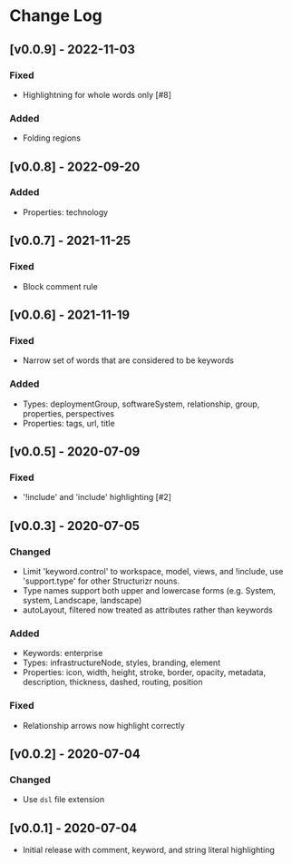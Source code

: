 # Change Log

## [v0.0.9] - 2022-11-03
### Fixed
- Highlightning for whole words only [#8]

### Added
- Folding regions

## [v0.0.8] - 2022-09-20
### Added
- Properties: technology

## [v0.0.7] - 2021-11-25
### Fixed
- Block comment rule

## [v0.0.6] - 2021-11-19
### Fixed
- Narrow set of words that are considered to be keywords

### Added
- Types: deploymentGroup, softwareSystem, relationship, group, properties, perspectives
- Properties: tags, url, title

## [v0.0.5] - 2020-07-09
### Fixed
-  '!include' and 'include' highlighting [#2]

## [v0.0.3] - 2020-07-05
### Changed
- Limit 'keyword.control' to workspace, model, views, and !include, use 'support.type' for other Structurizr nouns.
- Type names support both upper and lowercase forms (e.g. System, system, Landscape, landscape)
- autoLayout, filtered now treated as attributes rather than keywords

### Added
- Keywords: enterprise
- Types: infrastructureNode, styles, branding, element
- Properties: icon, width, height, stroke, border, opacity, metadata, description, thickness, dashed, routing, position

### Fixed
- Relationship arrows now highlight correctly

## [v0.0.2] - 2020-07-04
### Changed
- Use `dsl` file extension

## [v0.0.1] - 2020-07-04
- Initial release with comment, keyword, and string literal highlighting
